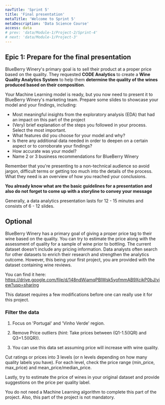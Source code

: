```yaml
---
navTitle: 'Sprint 5'
title: 'Final presentation'
metaTitle: 'Welcome to Sprint 5'
metaDescription: 'Data Science Course'
access: data
# prev: 'data/Module-1/Project-2/Sprint-4'
# next: 'data/Module-1/Project-3'
---
```


## Epic 1: Prepare for the final presentation

BlueBerry Winery's primary goal is to sell their product at a proper price based on the quality. They requested **CODE Analytics** to create a **Wine Quality Analytics System** to help them **determine the quality of the wines produced based on their composition**.

Your Machine Learning model is ready, but you now need to present it to BlueBerry Winery's marketing team. Prepare some slides to showcase your model and your findings, including:

- Most meaningful insights from the exploratory analysis (EDA) that had an impact on this part of the project
- (Very) brief explanation of the steps you followed in your process. Select the most important.
- What features did you choose for your model and why?
- Is there any additional data needed in order to deepen on a certain aspect or to corroborate your findings?
- How accurate was your model?
- Name 2 or 3 business recommendations for BlueBerry Winery

Remember that you're presenting to a non-technical audience so avoid jargon, difficult terms or getting too much into the details of the process. What they need is an overview of how you reached your conclusions.

**You already know what are the basic guidelines for a presentation and also do not forget to come up with a storyline to convey your message**

Generally, a data analytics presentation lasts for 12 - 15 minutes and consists of 6 - 12 slides.

## Optional

BlueBerry Winery has a primary goal of giving a proper price tag to their wine based on the quality. You can try to estimate the price along with the assessment of quality for a sample of wine prior to bottling. The current dataset doesn't include any pricing information. Data analysts often search for other datasets to enrich their research and strengthen the analytics outcome. However, this being your first project, you are provided with the dataset containing wine reviews.

You can find it here: https://drive.google.com/file/d/148ndWjamqPBlWsk5yofmmAB9XcikP0bJ/view?usp=sharing

This dataset requires a few modifications before one can really use it for this project.

### Filter the data

1. Focus on 'Portugal' and 'Vinho Verde' region.

2. Remove Price outliers (hint: Take prices between (Q1-1.5(IQR) and Q3+1.5(IQR)).

3. You can use this data set assuming price will increase with wine quality.

Cut ratings or prices into 3 levels (or n levels depending on how many quality labels you have). For each level, check the price range (min_price, max_price) and mean_price/median_price.

Lastly, try to estimate the price of wines in your original dataset and provide suggestions on the price per quality label.

You do not need a Machine Learning algorithm to complete this part of the project. Also, this part of the project is not mandatory.
